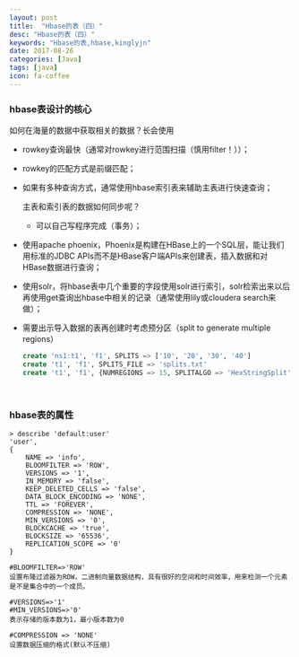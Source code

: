 ```yaml
---
layout: post
title:  "Hbase的表（四）"
desc: "Hbase的表（四）"
keywords: "Hbase的表,hbase,kinglyjn"
date: 2017-08-26
categories: [Java]
tags: [java]
icon: fa-coffee
---
```




### hbase表设计的核心

如何在海量的数据中获取相关的数据？长会使用

* rowkey查询最快（通常对rowkey进行范围扫描（慎用filter！））；

* rowkey的匹配方式是前缀匹配；

* 如果有多种查询方式，通常使用hbase索引表来辅助主表进行快速查询；

  主表和索引表的数据如何同步呢？

  * 可以自己写程序完成（事务）；


*   使用apache phoenix，Phoenix是构建在HBase上的一个SQL层，能让我们用标准的JDBC APIs而不是HBase客户端APIs来创建表，插入数据和对HBase数据进行查询；
  * 使用solr，将hbase表中几个重要的字段使用solr进行索引，solr检索出来以后再使用get查询出hbase中相关的记录（通常使用lily或cloudera search来做）；

* 需要出示导入数据的表再创建时考虑预分区（split to generate multiple regions）

  ```sql
  create 'ns1:t1', 'f1', SPLITS => ['10', '20', '30', '40']
  create 't1', 'f1', SPLITS_FILE => 'splits.txt'
  create 't1', 'f1', {NUMREGIONS => 15, SPLITALGO => 'HexStringSplit'}
  ```

<br>



### hbase表的属性

```shell
> describe 'default:user'
'user', 
{
	NAME => 'info', 
	BLOOMFILTER => 'ROW',
	VERSIONS => '1', 
	IN_MEMORY => 'false', 
	KEEP_DELETED_CELLS => 'false', 
	DATA_BLOCK_ENCODING => 'NONE', 
	TTL => 'FOREVER', 
	COMPRESSION => 'NONE', 
	MIN_VERSIONS => '0', 
	BLOCKCACHE => 'true', 
	BLOCKSIZE => '65536', 
	REPLICATION_SCOPE => '0'
}  

#BLOOMFILTER=>'ROW'
设置布隆过滤器为ROW，二进制向量数据结构，具有很好的空间和时间效率，用来检测一个元素是不是集合中的一个成员。

#VERSIONS=>'1'
#MIN_VERSIONS=>'0'
表示存储的版本数为1，最小版本数为0

#COMPRESSION => 'NONE'
设置数据压缩的格式(默认不压缩)


```





### 



